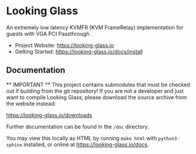 # Looking Glass

An extremely low latency KVMFR (KVM FrameRelay) implementation for guests with
VGA PCI Passthrough.

* Project Website: https://looking-glass.io
* Getting Started: https://looking-glass.io/docs/install

## Documentation

** IMPORTANT **
This project contains submodules that must be checked out if building from the
git repository! If you are not a developer and just want to compile Looking
Glass, please download the source archive from the website instead:

https://looking-glass.io/downloads

Further documentation can be found in the `/doc` directory.

You may view this locally as HTML by running `make html` with `python3-sphinx`
installed, or online at https://looking-glass.io/docs.
